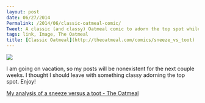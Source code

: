 ```yaml
---
layout: post
date: 06/27/2014
Permalink: /2014/06/classic-oatmeal-comic/
Tweet: A classic (and classy) Oatmeal comic to adorn the top spot while I am on vacation for the coming week. Enjoy!
tags: link, Image, The Oatmeal
title: [Classic Oatmeal](http://theoatmeal.com/comics/sneeze_vs_toot)
---
```


<a href="http://theoatmeal.com/comics/sneeze_vs_toot"><img src="http://s3.amazonaws.com/theoatmeal-img/comics/sneeze_vs_toot/sneeze_vs_toot.png"/></a>

<p>I am going on vacation, so my posts will be nonexistent for the next couple weeks. I thought I should leave with something classy adorning the top spot. Enjoy!</p>

<p><a href="http://theoatmeal.com/comics/sneeze_vs_toot">My analysis of a sneeze versus a toot - The Oatmeal</a></p>